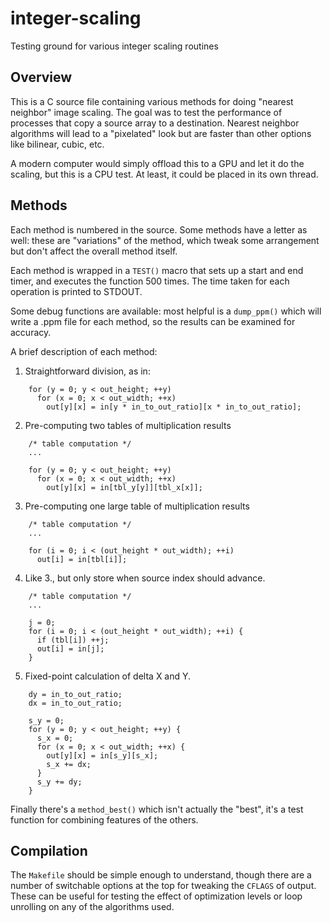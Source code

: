 # integer-scaling
Testing ground for various integer scaling routines

## Overview
This is a C source file containing various methods for doing "nearest neighbor"
image scaling.  The goal was to test the performance of processes that copy a
source array to a destination.  Nearest neighbor algorithms will lead to a
"pixelated" look but are faster than other options like bilinear, cubic, etc.

A modern computer would simply offload this to a GPU and let it do the scaling,
but this is a CPU test.  At least, it could be placed in its own thread.

## Methods
Each method is numbered in the source.  Some methods have a letter as well:
these are "variations" of the method, which tweak some arrangement but don't
affect the overall method itself.

Each method is wrapped in a `TEST()` macro that sets up a start and end timer,
and executes the function 500 times.  The time taken for each operation is
printed to STDOUT.

Some debug functions are available: most helpful is a `dump_ppm()` which will
write a .ppm file for each method, so the results can be examined for accuracy.

A brief description of each method:

1. Straightforward division, as in:
```
    for (y = 0; y < out_height; ++y)
      for (x = 0; x < out_width; ++x)
        out[y][x] = in[y * in_to_out_ratio][x * in_to_out_ratio];
```

2. Pre-computing two tables of multiplication results
```
    /* table computation */
    ...

    for (y = 0; y < out_height; ++y)
      for (x = 0; x < out_width; ++x)
        out[y][x] = in[tbl_y[y]][tbl_x[x]];
```

3. Pre-computing one large table of multiplication results
```
    /* table computation */
    ...

    for (i = 0; i < (out_height * out_width); ++i)
      out[i] = in[tbl[i]];
```

4. Like 3., but only store when source index should advance.
```
    /* table computation */
    ...

    j = 0;
    for (i = 0; i < (out_height * out_width); ++i) {
      if (tbl[i]) ++j;
      out[i] = in[j];
    }
```

5. Fixed-point calculation of delta X and Y.
```
    dy = in_to_out_ratio;
    dx = in_to_out_ratio;

    s_y = 0;
    for (y = 0; y < out_height; ++y) {
      s_x = 0;
      for (x = 0; x < out_width; ++x) {
        out[y][x] = in[s_y][s_x];
        s_x += dx;
      }
      s_y += dy;
    }
```

Finally there's a `method_best()` which isn't actually the "best", it's a test
function for combining features of the others.

## Compilation
The `Makefile` should be simple enough to understand, though there are a number
of switchable options at the top for tweaking the `CFLAGS` of output.  These
can be useful for testing the effect of optimization levels or loop unrolling
on any of the algorithms used.
